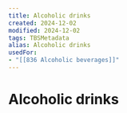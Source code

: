 ```yaml
---
title: Alcoholic drinks
created: 2024-12-02
modified: 2024-12-02
tags: TBSMetadata
alias: Alcoholic drinks
usedFor:
- "[[836 Alcoholic beverages]]"
---
```

# Alcoholic drinks
